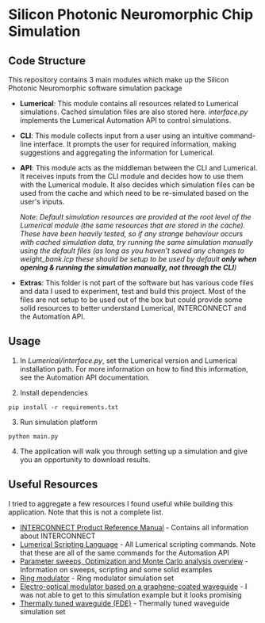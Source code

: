 # Silicon Photonic Neuromorphic Chip Simulation


## Code Structure

This repository contains 3 main modules which make up the Silicon Photonic Neuromorphic software simulation package
* <b>Lumerical</b>: This module contains all resources related to Lumerical simulations. Cached simulation files are also stored here. <i>interface.py</i> implements the Lumerical Automation API to control simulations.
* <b>CLI</b>: This module collects input from a user using an intuitive command-line interface. It prompts the user for required information, making suggestions and aggregating the information for Lumerical.
* <b>API</b>: This module acts as the middleman between the CLI and Lumerical. It receives inputs from the CLI module and decides how to use them with the Lumerical module. It also decides which simulation files can be used from the cache and which need to be re-simulated based on the user's inputs.

    <i>Note: Default simulation resources are provided at the root level of the <i>Lumerical</i> module (the same resources that are stored in the cache). These have been heavily tested, so if any strange behaviour occurs with cached simulation data, try running the same simulation manually using the default files (as long as you haven't saved any changes to <i>weight_bank.icp</i> these should be setup to be used by default <b>only when opening & running the simulation manually, not through the CLI</b>)</i>

* <b>Extras</b>: This folder is not part of the software but has various code files and data I used to experiment, test and build this project. Most of the files are not setup to be used out of the box but could provide some solid resources to better understand Lumerical, INTERCONNECT and the Automation API.


## Usage

1. In <i>Lumerical/interface.py</i>, set the Lumerical version and Lumerical installation path. For more information on how to find this information, see the Automation API documentation.

2. Install dependencies

```
pip install -r requirements.txt
```

3. Run simulation platform

```
python main.py
```

4. The application will walk you through setting up a simulation and give you an opportunity to download results.


## Useful Resources

I tried to aggregate a few resources I found useful while building this application. Note that this is not a complete list.

* [INTERCONNECT Product Reference Manual](https://support.lumerical.com/hc/en-us/articles/360037304774-INTERCONNECT-product-reference-manual) - Contains all information about INTERCONNECT
* [Lumerical Scripting Language](https://support.lumerical.com/hc/en-us/articles/360037228834-Lumerical-scripting-language-By-category) - All Lumerical scripting commands. Note that these are all of the same commands for the Automation API
* [Parameter sweeps, Optimization and Monte Carlo analysis overview](https://support.lumerical.com/hc/en-us/articles/360034922853-Parameter-sweeps-Optimization-and-Monte-Carlo-analysis-overview) - Information on sweeps, scripting and some solid examples
* [Ring modulator](https://support.lumerical.com/hc/en-us/articles/360042322794) - Ring modulator simulation set
* [Electro-optical modulator based on a graphene-coated waveguide](https://support.lumerical.com/hc/en-us/articles/360042243634) - I was not able to get to this simulation example but it looks promising
* [Thermally tuned waveguide (FDE)](https://support.lumerical.com/hc/en-us/articles/360042833673) - Thermally tuned waveguide simulation set
